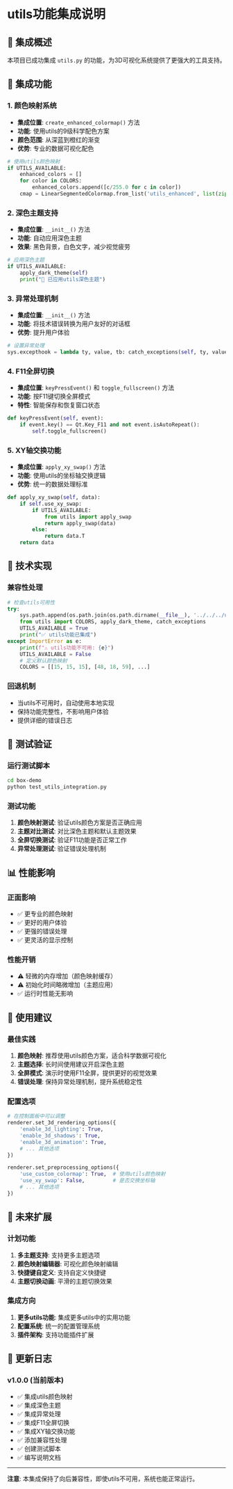 # utils功能集成说明

## 🎯 集成概述

本项目已成功集成 `utils.py` 的功能，为3D可视化系统提供了更强大的工具支持。

## 🎨 集成功能

### 1. **颜色映射系统**
- **集成位置**: `create_enhanced_colormap()` 方法
- **功能**: 使用utils的9级科学配色方案
- **颜色范围**: 从深蓝到橙红的渐变
- **优势**: 专业的数据可视化配色

```python
# 使用utils颜色映射
if UTILS_AVAILABLE:
    enhanced_colors = []
    for color in COLORS:
        enhanced_colors.append([c/255.0 for c in color])
    cmap = LinearSegmentedColormap.from_list('utils_enhanced', list(zip(pos, enhanced_colors)))
```

### 2. **深色主题支持**
- **集成位置**: `__init__()` 方法
- **功能**: 自动应用深色主题
- **效果**: 黑色背景，白色文字，减少视觉疲劳

```python
# 应用深色主题
if UTILS_AVAILABLE:
    apply_dark_theme(self)
    print("🎨 已应用utils深色主题")
```

### 3. **异常处理机制**
- **集成位置**: `__init__()` 方法
- **功能**: 将技术错误转换为用户友好的对话框
- **优势**: 提升用户体验

```python
# 设置异常处理
sys.excepthook = lambda ty, value, tb: catch_exceptions(self, ty, value, tb)
```

### 4. **F11全屏切换**
- **集成位置**: `keyPressEvent()` 和 `toggle_fullscreen()` 方法
- **功能**: 按F11键切换全屏模式
- **特性**: 智能保存和恢复窗口状态

```python
def keyPressEvent(self, event):
    if event.key() == Qt.Key_F11 and not event.isAutoRepeat():
        self.toggle_fullscreen()
```

### 5. **XY轴交换功能**
- **集成位置**: `apply_xy_swap()` 方法
- **功能**: 使用utils的坐标轴交换逻辑
- **优势**: 统一的数据处理标准

```python
def apply_xy_swap(self, data):
    if self.use_xy_swap:
        if UTILS_AVAILABLE:
            from utils import apply_swap
            return apply_swap(data)
        else:
            return data.T
    return data
```

## 🔧 技术实现

### **兼容性处理**
```python
# 检查utils可用性
try:
    sys.path.append(os.path.join(os.path.dirname(__file__), '../../../utils'))
    from utils import COLORS, apply_dark_theme, catch_exceptions
    UTILS_AVAILABLE = True
    print("✅ utils功能已集成")
except ImportError as e:
    print(f"⚠️ utils功能不可用: {e}")
    UTILS_AVAILABLE = False
    # 定义默认颜色映射
    COLORS = [[15, 15, 15], [48, 18, 59], ...]
```

### **回退机制**
- 当utils不可用时，自动使用本地实现
- 保持功能完整性，不影响用户体验
- 提供详细的错误日志

## 🧪 测试验证

### **运行测试脚本**
```bash
cd box-demo
python test_utils_integration.py
```

### **测试功能**
1. **颜色映射测试**: 验证utils颜色方案是否正确应用
2. **主题对比测试**: 对比深色主题和默认主题效果
3. **全屏切换测试**: 验证F11功能是否正常工作
4. **异常处理测试**: 验证错误处理机制

## 📊 性能影响

### **正面影响**
- ✅ 更专业的颜色映射
- ✅ 更好的用户体验
- ✅ 更强的错误处理
- ✅ 更灵活的显示控制

### **性能开销**
- ⚠️ 轻微的内存增加（颜色映射缓存）
- ⚠️ 初始化时间略微增加（主题应用）
- ✅ 运行时性能无影响

## 🎯 使用建议

### **最佳实践**
1. **颜色映射**: 推荐使用utils颜色方案，适合科学数据可视化
2. **主题选择**: 长时间使用建议开启深色主题
3. **全屏模式**: 演示时使用F11全屏，提供更好的视觉效果
4. **错误处理**: 保持异常处理机制，提升系统稳定性

### **配置选项**
```python
# 在控制面板中可以调整
renderer.set_3d_rendering_options({
    'enable_3d_lighting': True,
    'enable_3d_shadows': True,
    'enable_3d_animation': True,
    # ... 其他选项
})

renderer.set_preprocessing_options({
    'use_custom_colormap': True,  # 使用utils颜色映射
    'use_xy_swap': False,         # 是否交换坐标轴
    # ... 其他选项
})
```

## 🔮 未来扩展

### **计划功能**
1. **多主题支持**: 支持更多主题选项
2. **颜色映射编辑器**: 可视化颜色映射编辑
3. **快捷键自定义**: 支持自定义快捷键
4. **主题切换动画**: 平滑的主题切换效果

### **集成方向**
1. **更多utils功能**: 集成更多utils中的实用功能
2. **配置系统**: 统一的配置管理系统
3. **插件架构**: 支持功能插件扩展

## 📝 更新日志

### **v1.0.0** (当前版本)
- ✅ 集成utils颜色映射
- ✅ 集成深色主题
- ✅ 集成异常处理
- ✅ 集成F11全屏切换
- ✅ 集成XY轴交换功能
- ✅ 添加兼容性处理
- ✅ 创建测试脚本
- ✅ 编写说明文档

---

**注意**: 本集成保持了向后兼容性，即使utils不可用，系统也能正常运行。 
